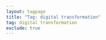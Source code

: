 ```yaml
---
layout: tagpage
title: "Tag: digital transformation"
tag: digital transformation
exclude: true
---
```

